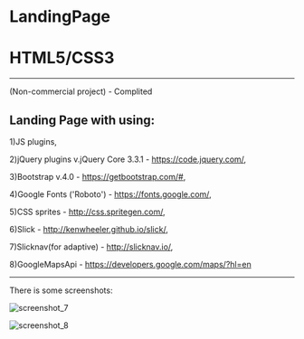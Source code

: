 # LandingPage

# HTML5/CSS3
----------
(Non-commercial project) - Complited

## Landing Page with using:
1)JS plugins,

2)jQuery plugins v.jQuery Core 3.3.1 - https://code.jquery.com/,

3)Bootstrap v.4.0 - https://getbootstrap.com/#,

4)Google Fonts ('Roboto') - https://fonts.google.com/,

5)CSS sprites - http://css.spritegen.com/,

6)Slick - http://kenwheeler.github.io/slick/,

7)Slicknav(for adaptive) - http://slicknav.io/,

8)GoogleMapsApi - https://developers.google.com/maps/?hl=en

----

There is some screenshots: 

![screenshot_7](https://user-images.githubusercontent.com/35704856/37709468-fd25d0ce-2d12-11e8-91f1-a7e5984cf896.png)

![screenshot_8](https://user-images.githubusercontent.com/35704856/37709568-3fdeef36-2d13-11e8-933c-7b6d47ac70cb.png)

